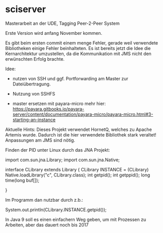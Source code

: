 # sciserver
Masterarbeit an der UDE, Tagging Peer-2-Peer System

Erste Version wird anfang November kommen.

Es gibt beim ersten commit einem menge Fehler, gerade weil verwendete Bibliotheken einige Fehler beinhalteten.
Es ist bereits jetzt die Idee die Kernarchitektur umzustellen, da die Kommunikation mit JMS nicht den erwünschten Erfolg brachte.

Idee: 
- nutzen von SSH und ggf. Portforwarding am Master zur Dateiübertragung.
- Nutzung von SSHFS


- master ersetzen mit payara-micro  mehr hier: https://payara.gitbooks.io/payara-server/content/documentation/payara-micro/payara-micro.html#3-starting-an-instance


Aktuelle Hints:
Dieses Projekt verwendet HornetQ, welches zu Apache Artemis wurde. 
Dadurch ist die hier verwendete Bibliothek stark veraltet!
Anpassungen am JMS sind nötig.




Finden der PID unter Linux durch das JNA Projekt:

import com.sun.jna.Library;
import com.sun.jna.Native;


interface CLibrary extends Library {
    CLibrary INSTANCE = (CLibrary) Native.loadLibrary("c", CLibrary.class);
    int getpid();
    int getppid();
    long time(long buf[]);

}


Im Programm dan nutzbar durch z.b.:

System.out.println(CLibrary.INSTANCE.getpid());



In Java 9 soll es einen einfachern Weg geben, um mit Prozessen zu Arbeiten, aber das dauert noch bis 2017 
